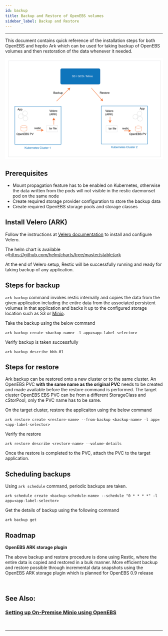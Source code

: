 ```yaml
---
id: backup
title: Backup and Restore of OpenEBS volumes
sidebar_label: Backup and Restore
---
```

------

This document contains quick reference of the installation steps for both OpenEBS and heptio Ark which can be used for taking backup of OpenEBS volumes and then restoration of the data whenever it needed.



<img src="/docs/assets/ark-openebs.png" alt="drawing" width="800"/>



## Prerequisites



- Mount propagation feature has to be enabled on Kubernetes, otherwise the data written from the pods
  will not visible in the restic daemonset pod on the same node
- Create required storage provider configuration to store the backup data
- Create required OpenEBS storage pools and  storage classes 



## Install Velero (ARK)

Follow the instructions at <a href="https://heptio.github.io/velero/v0.10.0/" target="_blank">Velero documentation</a> to install and configure Velero. 

The helm chart is available at<a href="https://github.com/helm/charts/tree/master/stable/ark" target="_blank">https://github.com/helm/charts/tree/master/stable/ark</a>  

At the end of Velero setup, Restic will be successfully running and ready for taking backup of any application. 

## Steps for backup

`ark backup` command invokes restic internally and copies the data from the given application including the entire data from the associated persistent volumes in that application and backs it up to the configured storage location such as S3 or <a href="/docs/next/minio.html" target="_blank">Minio</a>. 

Take the backup using the below command 

```
ark backup create <backup-name> -l app=<app-label-selector>
```

Verify backup is taken successfully

```
ark backup describe bbb-01
```

## Steps for restore

Ark backup can be restored onto a new cluster or to the same cluster. An OpenEBS PVC **with the same name as the original PVC** needs to be created and made available before the restore command is performed. The target cluster OpenEBS EBS PVC can be from a different StorageClass and cStorPool, only the PVC name has to be same.



On the target cluster, restore the applicaiton using the below command

```
ark restore create <restore-name> --from-backup <backup-name> -l app=<app-label-selector>
```

 Verify the restore 

```
ark restore describe <restore-name> --volume-details
```



Once the restore is completed to the PVC, attach the PVC to the target application. 



## Scheduling backups

Using `ark schedule` command, periodic backups are taken. 

```
ark schedule create <backup-schedule-name> --schedule "0 * * * *" -l app=<app-label-selector>
```

Get the details of backup using the following command

```
ark backup get
```



## Roadmap

**OpenEBS ARK storage plugin** 

The above backup and restore procedure is done using Restic, where the entire data is copied and restored in a bulk manner. More efficient backup and restore possible through incremental data snapshots using the OpenEBS ARK storage plugin which is planned for OpenEBS 0.9 release

<br>

## See Also:

### [Setting up On-Premise Minio using OpenEBS](/docs/next/minio.html)

<br>

<hr>

<br>



<!-- Hotjar Tracking Code for https://docs.openebs.io -->

<script>
   (function(h,o,t,j,a,r){
       h.hj=h.hj||function(){(h.hj.q=h.hj.q||[]).push(arguments)};
       h._hjSettings={hjid:785693,hjsv:6};
       a=o.getElementsByTagName('head')[0];
       r=o.createElement('script');r.async=1;
       r.src=t+h._hjSettings.hjid+j+h._hjSettings.hjsv;
       a.appendChild(r);
   })(window,document,'https://static.hotjar.com/c/hotjar-','.js?sv=');
</script>


<!-- Global site tag (gtag.js) - Google Analytics -->
<script async src="https://www.googletagmanager.com/gtag/js?id=UA-92076314-12"></script>
<script>
  window.dataLayer = window.dataLayer || [];
  function gtag(){dataLayer.push(arguments);}
  gtag('js', new Date());

  gtag('config', 'UA-92076314-12');
</script>
